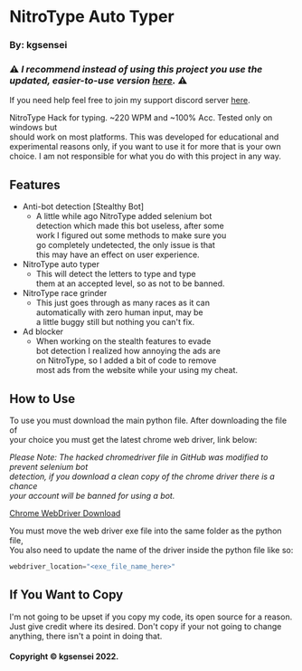 # NitroType Auto Typer
### By: kgsensei

### :warning: *I recommend instead of using this project you use the updated, easier-to-use version [here](https://github.com/kgsensei/NitroTypeHack2).* :warning:

If you need help feel free to join my support discord server [here](https://discord.gg/U5A3QWXZKZ).

NitroType Hack for typing. ~220 WPM and ~100% Acc. Tested only on windows but  
should work on most platforms. This was developed for educational and  
experimental reasons only, if you want to use it for more that is your own  
choice. I am not responsible for what you do with this project in any way.

## Features
- Anti-bot detection [Stealthy Bot]
  - A little while ago NitroType added selenium bot  
  detection which made this bot useless, after some  
  work I figured out some methods to make sure you  
  go completely undetected, the only issue is that  
  this may have an effect on user experience.
- NitroType auto typer
  - This will detect the letters to type and type  
  them at an accepted level, so as not to be banned.
- NitroType race grinder
  - This just goes through as many races as it can  
  automatically with zero human input, may be  
  a little buggy still but nothing you can't fix.
- Ad blocker
  - When working on the stealth features to evade  
  bot detection I realized how annoying the ads are  
  on NitroType, so I added a bit of code to remove  
  most ads from the website while your using my cheat.

## How to Use
To use you must download the main python file. After downloading the file of  
your choice you must get the latest chrome web driver, link below:

*Please Note: The hacked chromedriver file in GitHub was modified to prevent selenium bot  
detection, if you download a clean copy of the chrome driver there is a chance  
your account will be banned for using a bot.*

[Chrome WebDriver Download](https://sites.google.com/a/chromium.org/chromedriver/downloads)

You must move the web driver exe file into the same folder as the python file,  
You also need to update the name of the driver inside the python file like so:
```py
webdriver_location="<exe_file_name_here>"
```

## If You Want to Copy
I'm not going to be upset if you copy my code, its open source for a reason.  
Just give credit where its desired. Don't copy if your not going to change  
anything, there isn't a point in doing that.

#### Copyright &copy; kgsensei 2022.
